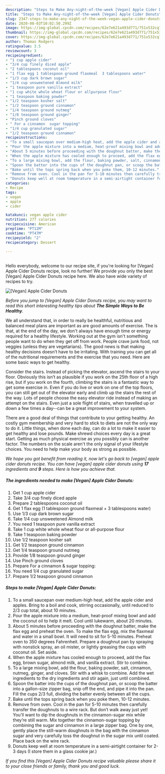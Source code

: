 ```yaml
---
description: "Steps to Make Any-night-of-the-week [Vegan] Apple Cider Donuts"
title: "Steps to Make Any-night-of-the-week [Vegan] Apple Cider Donuts"
slug: 2347-steps-to-make-any-night-of-the-week-vegan-apple-cider-donuts
date: 2020-08-03T10:02:50.299Z
image: https://img-global.cpcdn.com/recipes/62e7e621a493d771/751x532cq70/vegan-apple-cider-donuts-recipe-main-photo.jpg
thumbnail: https://img-global.cpcdn.com/recipes/62e7e621a493d771/751x532cq70/vegan-apple-cider-donuts-recipe-main-photo.jpg
cover: https://img-global.cpcdn.com/recipes/62e7e621a493d771/751x532cq70/vegan-apple-cider-donuts-recipe-main-photo.jpg
author: Thomas Rodgers
ratingvalue: 3.5
reviewcount: 3
recipeingredient:
- "1 cup apple cider"
- "3/4 cup finely diced apple"
- "2 tablespoons coconut oil"
- "1 flax egg 1 tablespoon ground flaxmeal  3 tablespoons water"
- "1/3 cup dark brown sugar"
- "1/4 cup unsweetened Almond milk"
- "1 teaspoon pure vanilla extract"
- "1 cup white whole wheat flour or allpurpose flour"
- "1 teaspoon baking powder"
- "1/2 teaspoon kosher salt"
- "1/2 teaspoon ground cinnamon"
- "1/4 teaspoon ground nutmeg"
- "1/8 teaspoon ground ginger"
- "Pinch ground cloves"
- " For a cinnamon  sugar topping"
- "1/4 cup granulated sugar"
- "1/2 teaspoon ground cinnamon"
recipeinstructions:
- "To a small saucepan over medium-high heat, add the apple cider and apples. Bring to a boil and cook, stirring occasionally, until reduced to 2/3 cup total, about 10 minutes."
- "Pour the apple mixture into a medium, heat-proof mixing bowl and add the coconut oil to help it melt. Cool until lukewarm, about 20 minutes."
- "About 5 minutes before proceeding with the doughnut batter, make the flax egg and preheat the oven. To make the flax egg, mix the flaxmeal and water in a small bowl. It will need to sit for 5-10 minutes. Preheat oven to 350 degrees Fahrenheit. Prepare a doughnut pan by spraying with nonstick spray, an oil mister, or lightly greasing the cups with coconut oil. Set aside."
- "When the apple mixture has cooled enough to proceed, add the flax egg, brown sugar, almond milk, and vanilla extract. Stir to combine."
- "To a large mixing bowl, add the flour, baking powder, salt, cinnamon, nutmeg, ginger, and cloves. Stir with a whisk to combine. Add the wet ingredients to the dry ingredients and stir again, just until combined."
- "Spoon the batter into the cups of the doughnut pan, or scoop the batter into a gallon-size zipper bag, snip off the end, and pipe it into the pan. Fill the cups 2/3 full, dividing the batter evenly between all the cups."
- "Bake until the tops spring back when you poke them, 10-12 minutes."
- "Remove from oven. Cool in the pan for 5-10 minutes then carefully transfer the doughnuts to a wire rack. But don’t walk away just yet! You’ll want to dip the doughnuts in the cinnamon-sugar mix while they’re still warm. Mix together the cinnamon-sugar topping by combining the sugar and cinnamon in a large zipper bag. One by one, gently place the still-warm doughnuts in the bag with the cinnamon sugar and very carefully toss the doughnut in the sugar mix until coated. Place back on the wire rack."
- "Donuts keep well at room temperature in a semi-airtight container for 2-3 days (I store them in a glass cookie jar.)"
categories:
- Recipe
tags:
- vegan
- apple
- cider

katakunci: vegan apple cider 
nutrition: 277 calories
recipecuisine: American
preptime: "PT12M"
cooktime: "PT47M"
recipeyield: "2"
recipecategory: Dessert

---
```

<br>
Hello everybody, welcome to our recipe site, if you're looking for [Vegan] Apple Cider Donuts recipe, look no further! We provide you only the best [Vegan] Apple Cider Donuts recipe here. We also have wide variety of recipes to try.
<br>


![[Vegan] Apple Cider Donuts](https://img-global.cpcdn.com/recipes/62e7e621a493d771/751x532cq70/vegan-apple-cider-donuts-recipe-main-photo.jpg)

<i>Before you jump to [Vegan] Apple Cider Donuts recipe, you may want to read this short interesting healthy tips about <strong>The Simple Ways to Be Healthy</strong>.</i>

We all understand that, in order to really be healthful, nutritious and balanced meal plans are important as are good amounts of exercise. The  is that, at the end of the day, we don't always have enough time or energy required for a healthy lifestyle. Working out at the gym isn't something people want to do when they get off from work. People crave junk food, not veggies (unless they are vegetarians). The good news is that making healthy decisions doesn’t have to be irritating. With training you can get all of the nutritional requirements and the exercise that you need. Here are some basic ways to get healthy.

Consider the stairs. Instead of picking the elevator, ascend the stairs to your floor. Obviously this isn’t as plausible if you work on the 25th floor of a high rise, but if you work on the fourth, climbing the stairs is a fantastic way to get some exercise in. Even if you do live or work on one of the top floors, you can still get out of the elevator early and climb up the stairs the rest of the way. Lots of people choose the easy elevator ride instead of making an attempt on the stairs. Even just a sole flight of stairs, when travelled up or down a few times a day--can be a great improvement to your system. 

There are a good deal of things that contribute to your getting healthy. An costly gym membership and very hard to stick to diets are not the only way to do it. Little things, when done each day, can do a lot to make it easier to get healthy and lose pounds. Make shrewd choices every day is a great start. Getting as much physical exercise as you possibly can is another factor. The numbers on the scale aren't the only signal of your lifestyle choices. You need to help make your body as strong as possible. 


<i>We hope you got benefit from reading it, now let's go back to [vegan] apple cider donuts recipe. You can have [vegan] apple cider donuts using <strong>17</strong> ingredients and <strong>9</strong> steps. Here is how you achieve that.
</i>

##### The ingredients needed to make [Vegan] Apple Cider Donuts:

1. Get 1 cup apple cider
1. Take 3/4 cup finely diced apple
1. Prepare 2 tablespoons coconut oil
1. Get 1 flax egg (1 tablespoon ground flaxmeal + 3 tablespoons water)
1. Use 1/3 cup dark brown sugar
1. Take 1/4 cup unsweetened Almond milk
1. You need 1 teaspoon pure vanilla extract
1. Take 1 cup white whole wheat flour or all-purpose flour
1. Take 1 teaspoon baking powder
1. Use 1/2 teaspoon kosher salt
1. Get 1/2 teaspoon ground cinnamon
1. Get 1/4 teaspoon ground nutmeg
1. Provide 1/8 teaspoon ground ginger
1. Use Pinch ground cloves
1. Prepare  For a cinnamon &amp; sugar topping:
1. You need 1/4 cup granulated sugar
1. Prepare 1/2 teaspoon ground cinnamon


##### Steps to make [Vegan] Apple Cider Donuts:

1. To a small saucepan over medium-high heat, add the apple cider and apples. Bring to a boil and cook, stirring occasionally, until reduced to 2/3 cup total, about 10 minutes.
1. Pour the apple mixture into a medium, heat-proof mixing bowl and add the coconut oil to help it melt. Cool until lukewarm, about 20 minutes.
1. About 5 minutes before proceeding with the doughnut batter, make the flax egg and preheat the oven. To make the flax egg, mix the flaxmeal and water in a small bowl. It will need to sit for 5-10 minutes. Preheat oven to 350 degrees Fahrenheit. Prepare a doughnut pan by spraying with nonstick spray, an oil mister, or lightly greasing the cups with coconut oil. Set aside.
1. When the apple mixture has cooled enough to proceed, add the flax egg, brown sugar, almond milk, and vanilla extract. Stir to combine.
1. To a large mixing bowl, add the flour, baking powder, salt, cinnamon, nutmeg, ginger, and cloves. Stir with a whisk to combine. Add the wet ingredients to the dry ingredients and stir again, just until combined.
1. Spoon the batter into the cups of the doughnut pan, or scoop the batter into a gallon-size zipper bag, snip off the end, and pipe it into the pan. Fill the cups 2/3 full, dividing the batter evenly between all the cups.
1. Bake until the tops spring back when you poke them, 10-12 minutes.
1. Remove from oven. Cool in the pan for 5-10 minutes then carefully transfer the doughnuts to a wire rack. But don’t walk away just yet! You’ll want to dip the doughnuts in the cinnamon-sugar mix while they’re still warm. Mix together the cinnamon-sugar topping by combining the sugar and cinnamon in a large zipper bag. One by one, gently place the still-warm doughnuts in the bag with the cinnamon sugar and very carefully toss the doughnut in the sugar mix until coated. Place back on the wire rack.
1. Donuts keep well at room temperature in a semi-airtight container for 2-3 days (I store them in a glass cookie jar.)


<i>If you find this [Vegan] Apple Cider Donuts recipe valuable please share it to your close friends or family, thank you and good luck.</i>
